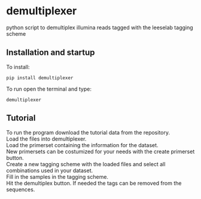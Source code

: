 # demultiplexer
 python script to demultiplex illumina reads tagged with the leeselab tagging scheme

## Installation and startup
To install:

`pip install demultiplexer`

To run open the terminal and type:

`demultiplexer`

## Tutorial
To run the program download the tutorial data from the repository.  
Load the files into demultiplexer.  
Load the primerset containing the information for the dataset.  
New primersets can be costumized for your needs with the create primerset button.  
Create a new tagging scheme with the loaded files and select all combinations used in your dataset.  
Fill in the samples in the tagging scheme.  
Hit the demultiplex button. If needed the tags can be removed from the sequences.  
